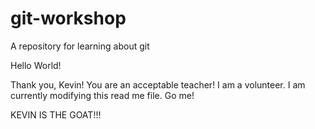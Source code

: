# git-workshop
A repository for learning about git


Hello World!

Thank you, Kevin! You are an acceptable teacher!
I am a volunteer. I am currently modifying this read me file. Go me!


KEVIN IS THE GOAT!!!
